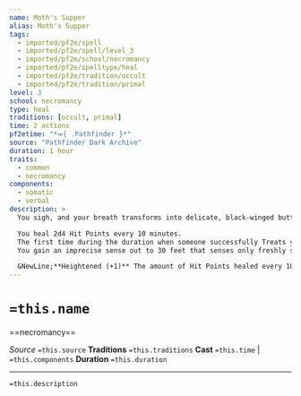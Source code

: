 ```yaml
---
name: Moth's Supper
alias: Moth's Supper
tags:
  - imported/pf2e/spell
  - imported/pf2e/spell/level_3
  - imported/pf2e/school/necromancy
  - imported/pf2e/spelltype/heal
  - imported/pf2e/tradition/occult
  - imported/pf2e/tradition/primal
level: 3
school: necromancy
type: heal
traditions: [occult, primal]
time: 2 actions
pf2etime: "*⬺{ .Pathfinder }*"
source: "Pathfinder Dark Archive"
duration: 1 hour
traits:
  - common
  - necromancy
components:
  - somatic
  - verbal
description: >
  You sigh, and your breath transforms into delicate, black‑winged butterflies and huge death's-head hawkmoths. They flutter about you briefly, and then range forth in search of sustenance- fresh-spilled blood, by preference, but rotting corpses, flowering plants, or even left-behind food will do in a pinch. They then return, perching on your hair or shoulders and whispering their secrets into your ears. This has three effects.

  You heal 2d4 Hit Points every 10 minutes.
  The first time during the duration when someone successfully Treats your Wounds, you regain an additional 4d4 Hit Points.
  You gain an imprecise sense out to 30 feet that senses only freshly spilled blood and rotten flesh.

  &NewLine;**Heightened (+1)** The amount of Hit Points healed every 10 minutes increases by 1d4 and the amount of Hit Points regained from the first Treat Wounds increases by 2d4{2d4}.
---
```

# `=this.name`
==necromancy==

*Source* `=this.source`
**Traditions** `=this.traditions`
**Cast** `=this.time` | `=this.components`
**Duration** `=this.duration`

***
`=this.description`